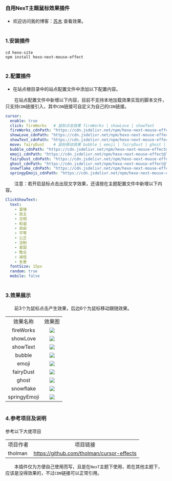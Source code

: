 # <font size=3>自用NexT主题鼠标效果插件</font>

- 欢迎访问我的博客：<a href="https://sumumm.github.io/" target="_blank">苏木</a> 查看效果。

# <font size=3>1.安装插件</font>

```shell
cd hexo-site
npm install hexo-next-mouse-effect
```

# <font size=3>2.配置插件</font>

- 在站点根目录中的站点配置文件中添加以下配置内容。

&emsp;&emsp;在站点配置文件中新增以下内容，目前不支持本地加载效果实现的脚本文件，只支持`CDN`链接引入，其中`CDN`链接可自定义为自己的`CDN`链接。

```yaml
cursor:
  enable: true
  click: fireWorks   # 鼠标点击效果 fireWorks | showLove | showText
  fireWorks_cdnPath: "https://cdn.jsdelivr.net/npm/hexo-next-mouse-effect@latest/click/fireWorks.js"
  showLove_cdnPath: "https://cdn.jsdelivr.net/npm/hexo-next-mouse-effect@latest/click/showLove.js"
  showText_cdnPath: "https://cdn.jsdelivr.net/npm/hexo-next-mouse-effect@latest/click/showText.js"
  move: fairyDust    # 鼠标移动效果 bubble | emoji | fairyDust | ghost | snowflake | springyEmoji
  bubble_cdnPath: "https://cdn.jsdelivr.net/npm/hexo-next-mouse-effect@latest/move/bubbleCursor.js"
  emoji_cdnPath: "https://cdn.jsdelivr.net/npm/hexo-next-mouse-effect@latest/move/emojiCursor.js"
  fairyDust_cdnPath: "https://cdn.jsdelivr.net/npm/hexo-next-mouse-effect@latest/move/fairyDustCursor.js"
  ghost_cdnPath: "https://cdn.jsdelivr.net/npm/hexo-next-mouse-effect@latest/move/ghostCursor.js"
  snowflake_cdnPath: "https://cdn.jsdelivr.net/npm/hexo-next-mouse-effect@latest/move/snowflakeCursor.js"
  springyEmoji_cdnPath: "https://cdn.jsdelivr.net/npm/hexo-next-mouse-effect@latest/move/springyEmojiCursor.js"
```

&emsp;&emsp;注意：若开启鼠标点击出现文字效果，还请按在主题配置文件中新增以下内容。

```yaml
ClickShowText:
  text:
    - 富强
    - 民主
    - 文明
    - 和谐
    - 自由
    - 平等
    - 公正
    - 法制
    - 爱国
    - 敬业
    - 诚信
    - 友善
  fontSize: 15px
  random: true
  mobile: false
```

# <font size=3>3.效果展示</font>

&emsp;&emsp;前3个为鼠标点击产生效果，后边6个为鼠标移动跟随效果。

<table>
    <tr>
        <td align="center">效果名称</td>
        <td align="center">效果图</td>
    </tr>
    <tr>
        <td align="center">fireWorks</td>
        <td align="center"><img src="https://cdn.jsdelivr.net/npm/hexo-next-mouse-effect@latest/images/fireWorks.png" ></td>
    </tr>
    <tr>
        <td align="center">showLove</td>
        <td align="center"><img src="https://cdn.jsdelivr.net/npm/hexo-next-mouse-effect@latest/images/showLove.png" ></td>
    </tr>
    <tr>
        <td align="center">showText</td>
        <td align="center"><img src="https://cdn.jsdelivr.net/npm/hexo-next-mouse-effect@latest/images/showText.png" ></td>
    </tr>
    <tr>
        <td align="center">bubble</td>
        <td align="center"><img src="https://cdn.jsdelivr.net/npm/hexo-next-mouse-effect@latest/images/bubble.png" ></td>
    </tr>
    <tr>
        <td align="center">emoji</td>
        <td align="center"><img src="https://cdn.jsdelivr.net/npm/hexo-next-mouse-effect@latest/images/emoji.png" ></td>
    </tr>
    <tr>
        <td align="center">fairyDust</td>
        <td align="center"><img src="https://cdn.jsdelivr.net/npm/hexo-next-mouse-effect@latest/images/fairyDust.png" ></td>
    </tr>
    <tr>
        <td align="center">ghost</td>
        <td align="center"><img src="https://cdn.jsdelivr.net/npm/hexo-next-mouse-effect@latest/images/ghost.png" ></td>
    </tr>
    <tr>
        <td align="center">snowflake</td>
        <td align="center"><img src="https://cdn.jsdelivr.net/npm/hexo-next-mouse-effect@latest/images/snowflake.png" ></td>
    </tr>
    <tr>
        <td align="center">springyEmoji</td>
        <td align="center"><img src="https://cdn.jsdelivr.net/npm/hexo-next-mouse-effect@latest/images/springyEmoji.png"  ></td>
    </tr>
</table>

# <font size=3>4.参考项目及说明</font>

参考以下大佬项目

<table>
    <tr>
        <td align="center">项目作者</td>
        <td align="center">项目链接</td>
    </tr>
  <tr>
    <td align="left">
    tholman
    </td>
    <td align="left">
    <a href="https://github.com/tholman/cursor-effects" target="_blank">https://github.com/tholman/cursor-effects</a>
    </td>
  </tr>
<table>

&emsp;&emsp;本插件仅为方便自己使用而写，且是在`NexT`主题下使用，若在其他主题下，应该是没得效果的，不过`CDN`链接可以正常引用。
